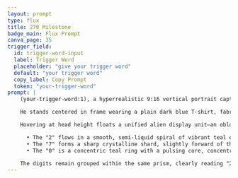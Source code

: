 ```yaml
---
layout: prompt
type: flux
title: 270 Milestone
badge_main: Flux Prompt
canva_page: 35
trigger_field:
  id: trigger-word-input
  label: Trigger Word
  placeholder: "give your trigger word"
  default: "your trigger word"
  copy_label: Copy Prompt
  token: "your-trigger-word"
prompt: |
    (your-trigger-word:1), a hyperrealistic 9:16 vertical portrait captured waist-up in a mist-soaked rainforest clearing teeming with bioluminescent foliage and towering alien-modified trees.

    He stands centered in frame wearing a plain dark blue T-shirt, fabric slightly darkened by humidity. Teal ambient glow washes across his clearly visible face as he lifts his gaze upward with a relaxed posture and a soft, joyful smile of appreciation.

    Hovering at head height floats a unified alien display unit—an oblong translucent prism suspended in a gentle magnetic field. Inside, the digits "2", "7", and "0" align side-by-side as a single milestone readout:

      • The "2" flows in a smooth, semi-liquid spiral of vibrant teal energy, etched with microfractals and rotating alien symbols.
      • The "7" forms a sharp crystalline shard, slightly forward of the others, its backbone traced by glowing glyphs casting gentle teal light downward.
      • The "0" is a concentric teal ring with a pulsing core, concentric bands rotating while alien language orbits within its negative space.

    The digits remain grouped within the same prism, clearly reading "270" as soft magenta pulses radiate outward, stirring distant indigo vines and floating geometric nodes. Surrounding rainforest details glow with integrated alien technology—root circuits, data pulses along bark, and rolling magenta shadows—rendered with cinematic, photoreal realism worthy of an ultra-sharp lens capturing a serene cosmic acknowledgment.
---
```

